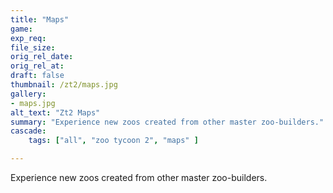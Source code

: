 ```yaml
---
title: "Maps"
game:
exp_req: 
file_size: 
orig_rel_date:
orig_rel_at:
draft: false
thumbnail: /zt2/maps.jpg
gallery:
- maps.jpg
alt_text: "Zt2 Maps"
summary: "Experience new zoos created from other master zoo-builders."
cascade:
    tags: ["all", "zoo tycoon 2", "maps" ]

---
```


Experience new zoos created from other master zoo-builders.
